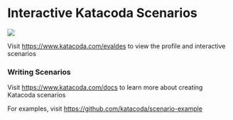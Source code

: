 # Interactive Katacoda Scenarios

[![](http://shields.katacoda.com/katacoda/evaldes/count.svg)](https://www.katacoda.com/evaldes "Get your profile on Katacoda.com")

Visit https://www.katacoda.com/evaldes to view the profile and interactive scenarios

### Writing Scenarios
Visit https://www.katacoda.com/docs to learn more about creating Katacoda scenarios

For examples, visit https://github.com/katacoda/scenario-example
